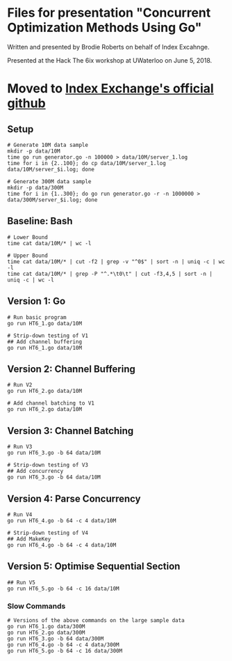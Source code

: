 # Files for presentation "Concurrent Optimization Methods Using Go"
Written and presented by Brodie Roberts on behalf of Index Excahnge.

Presented at the Hack The 6ix workshop at UWaterloo on June 5, 2018.

# Moved to [Index Exchange's official github](https://github.com/indexexchange/GoOptimizationMethods)

## Setup

```
# Generate 10M data sample
mkdir -p data/10M
time go run generator.go -n 100000 > data/10M/server_1.log
time for i in {2..100}; do cp data/10M/server_1.log data/10M/server_$i.log; done

# Generate 300M data sample
mkdir -p data/300M
time for i in {1..300}; do go run generator.go -r -n 1000000 > data/300M/server_$i.log; done
```


## Baseline: Bash
```
# Lower Bound
time cat data/10M/* | wc -l

# Upper Bound
time cat data/10M/* | cut -f2 | grep -v "^0$" | sort -n | uniq -c | wc -l
time cat data/10M/* | grep -P "^.*\t0\t" | cut -f3,4,5 | sort -n | uniq -c | wc -l
```


## Version 1: Go
```
# Run basic program
go run HT6_1.go data/10M

# Strip-down testing of V1
## Add channel buffering
go run HT6_1.go data/10M
```


## Version 2: Channel Buffering
```
# Run V2
go run HT6_2.go data/10M

# Add channel batching to V1
go run HT6_2.go data/10M
```


## Version 3: Channel Batching
```
# Run V3
go run HT6_3.go -b 64 data/10M

# Strip-down testing of V3
## Add concurrency
go run HT6_3.go -b 64 data/10M
```


## Version 4: Parse Concurrency
```
# Run V4
go run HT6_4.go -b 64 -c 4 data/10M

# Strip-down testing of V4
## Add MakeKey
go run HT6_4.go -b 64 -c 4 data/10M
```


## Version 5: Optimise Sequential Section
```
## Run V5
go run HT6_5.go -b 64 -c 16 data/10M
```


### Slow Commands
```
# Versions of the above commands on the large sample data
go run HT6_1.go data/300M
go run HT6_2.go data/300M
go run HT6_3.go -b 64 data/300M
go run HT6_4.go -b 64 -c 4 data/300M
go run HT6_5.go -b 64 -c 16 data/300M
```

